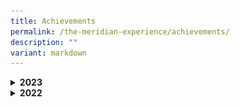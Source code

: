 ```yaml
---
title: Achievements
permalink: /the-meridian-experience/achievements/
description: ""
variant: markdown
---
```

<details>
  <summary><b>2023</b></summary>
	<h4>Academic</h4>
	<h5>Wits and Words National Debate Competition</h5>
	<p align="justify">Our P5 Team Meridian Debaters have won both Round 1 &amp; Round 2 of the Wits and Words National Debate Competition! The team members demonstrated resilience, teamwork &amp; good sportsmanship. Go Team Meridian! You do us Proud.</p>
	      <img src="/images/The%20Meridian%20Experience/Achievements/2023_Debate_Team.jpg" style="width:480px;height:350px;float:center">
	<br>
	<h5>National Mathematical Olympiad of Singapore 2023</h5>
	      <img src="/images/The%20Meridian%20Experience/Achievements/2023_GROUP_Maths.jpg" style="width:480px;height:350px;float:center">
	<br>
	<h5>Chinese Language Good Progress Award</h5>
	<p>This award shown the overall greatest improvement in the learning of Chinese Language. From the left Thaddeus Tay Jia Le (6RB), Won Zhe Kai (5IN) and Teo Pei Qing (4RB). </p>
	      <img src="/images/The%20Meridian%20Experience/Achievements/2023_CL1.jpg" style="width:480px;height:350px;float:center">
	<br>
	<h5>International Chinese Language and Chinese Poetry Recitation Competition</h5>
	      <img src="/images/The%20Meridian%20Experience/Achievements/2023_CL2.jpg" style="width:480px;height:350px;float:center">
	<br>
	<h5>6th National Text Recital Competition</h5>
	      <img src="/images/The%20Meridian%20Experience/Achievements/2023_CL3.jpg" style="width:480px;height:350px;float:center">
	<br>
	<h5>National Primary School Chinese Storytelling Competition</h5>
	      <img src="/images/The%20Meridian%20Experience/Achievements/2023_CL4.png" style="width:380px;height:450px;float:center">
	<br>
	<h5>Celebrating Success at Sayembara Bahasa Melayu 2023</h5>
	<p align="justify">Under the guidance of our dedicated ML teachers, our students seized the opportunity to showcase their linguistic prowess and acting skills among five other Pasir Ris schools. We are incredibly thrilled to announce that we clinched 3rd place for P2, P4, and P6 levels, and not to mention, Consolation prizes for the remaining three levels.</p>
	<table>
  <tbody><tr>
    <td><img src="/images/The%20Meridian%20Experience/Achievements/2023_BM1.jpg" style="width:480px;height:250px;float:center"></td>
    <td><img src="/images/The%20Meridian%20Experience/Achievements/2023_BM2.jpg" style="width:480px;height:250px;float:center"></td>
  </tr>
</tbody></table>
	<table>
  <tbody><tr>
    <td><img src="/images/The%20Meridian%20Experience/Achievements/2023_BM3.jpg" style="width:480px;height:250px;float:center"></td>
    <td><img src="/images/The%20Meridian%20Experience/Achievements/2023_BM4.jpg" style="width:480px;height:250px;float:center"></td>
  </tr>
</tbody></table>
	<br><br>
<img src="/images/The%20Meridian%20Experience/Achievements/2023_BM5.jpg" style="width:480px;height:350px;float:center">
	<br>
	<h5>Karya Kreatif 2023 </h5>
	      <img src="/images/The%20Meridian%20Experience/Achievements/2023_ML1.jpg" style="width:480px;height:350px;float:center">
	<br>
</details>
<details>
  <summary><b>2022</b></summary>
	<h4>CCA - Games and Sports</h4>
	<h5>SYF Guzheng</h5>
	<p align="justify">Team Meridian Guzheng! Months of hard work and effort have paid off, and we totally love the melodious performance that touched and moved us greatly. </p>
	      <img src="/images/The%20Meridian%20Experience/Achievements/Guzheng__1_July_.jpg" style="width:550px;height:350px;float:center">
	<br>
	<h4>CCA - Performing &amp; Visual Arts</h4>
	<h5>SYF Guzheng</h5>
	<p align="justify">Team Meridian Guzheng! Months of hard work and effort have paid off, and we totally love the melodious performance that touched and moved us greatly. </p>
	      <img src="/images/The%20Meridian%20Experience/Achievements/Guzheng__1_July_.jpg" style="width:550px;height:350px;float:center">
	<br>
	<h5>SYF Chinese Dance</h5>
	<p align="justify">
What a captivating performance by our Team Meridian's Chinese Dance at the SYF&nbsp;❤️ </p>
	      <img src="/images/The%20Meridian%20Experience/Achievements/Chinese_Dance___22_July_2022.jpg" style="width:550px;height:350px;float:center">
	<h5>SYF Malay Dance</h5>
	<p align="justify">Our Team Meridian’s Malay Dance put up a charming performance at the SYF !</p>
	      <img src="/images/The%20Meridian%20Experience/Achievements/Malay_Dance___22_July_2022.jpg" style="width:550px;height:350px;float:center">
<h4>CCA - Clubs and Societies</h4>
<h5>National Primary Schools Photography Competition</h5>
<p align="justify">
Our student Tan Hong Yu (5CA) from the Media Production Club emerged 2nd Runner-up in the Open Category in the National Primary Schools Photography Competition!<br>
We would also like to congratulate Alvi Adly (4CA), Schaffa Sahril (4CA) and Myesha Ambretta (5CA) for being shortlisted for the People's Choice Award.<br></p>
<table>
  <tbody><tr>
    <td><img src="/images/The%20Meridian%20Experience/Achievements/CCA_Photography_1___28_Aug_2022.jpg" style="width:550px;height:250px;float:center"></td>
    <td><img src="/images/The%20Meridian%20Experience/Achievements/CCA_Photography_2___28_Aug_2022.jpg" style="width:550px;height:250px;float:center"></td>
  </tr>
	</tbody></table>
	<table>
  <tbody><tr>
    <td><img src="/images/The%20Meridian%20Experience/Achievements/CCA_Photography_3___28_Aug_2022.jpg" style="width:550px;height:250px;float:center"></td>
    <td><img src="/images/The%20Meridian%20Experience/Achievements/CCA_Photography_4___28_Aug_2022.jpg" style="width:550px;height:250px;float:center"></td>
  </tr>
	</tbody></table>
</details>